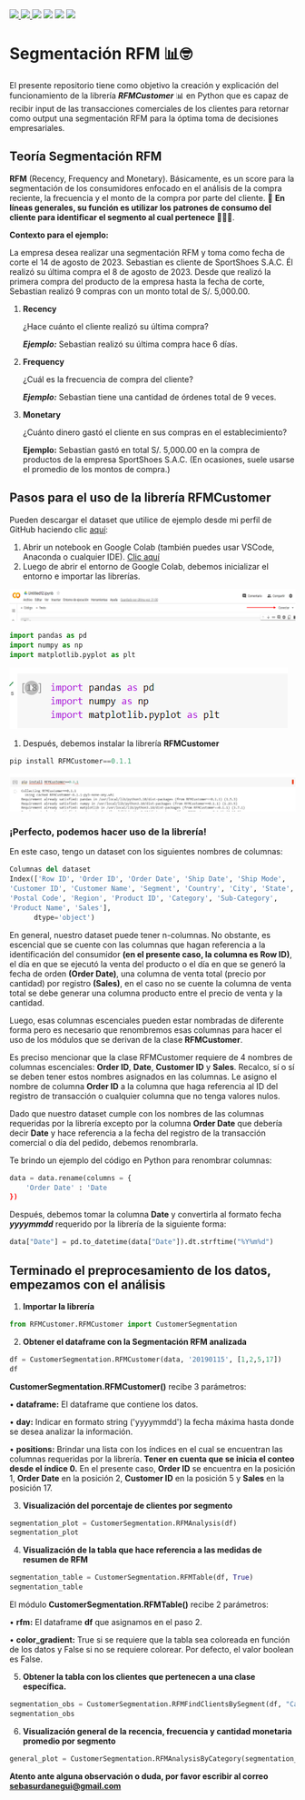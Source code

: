 <div>
    <a href="https://www.linkedin.com/in/sebastianurdaneguibisalaya/">
        <img src="https://img.shields.io/badge/linkedin-%230077B5.svg?style=for-the-badge&logo=linkedin&logoColor=white">
    </a>
    <a href="https://medium.com/@sebasurdanegui">
        <img src="https://img.shields.io/badge/Medium-12100E?style=for-the-badge&logo=medium&logoColor=white">
    </a>
    <img src="https://img.shields.io/badge/Python-14354C?style=for-the-badge&logo=python&logoColor=white">
    <img src="https://img.shields.io/badge/chatGPT-74aa9c?style=for-the-badge&logo=openai&logoColor=white">
    <img src="https://img.shields.io/badge/jupyter-%23000000.svg?style=for-the-badge&logo=jupyter&logoColor=white">
    <img src="https://img.shields.io/badge/Visual%20Studio%20Code-0078d7.svg?style=for-the-badge&logo=visual-studio-code&logoColor=white">
<div>


# **Segmentación RFM** 📊🤓
El presente repositorio tiene como objetivo la creación y explicación del funcionamiento de la librería ***RFMCustomer*** 📊 en Python que es capaz de recibir input de las transacciones comerciales de los clientes para retornar como output una segmentación RFM para la óptima toma de decisiones empresariales.

## **Teoría Segmentación RFM**
**RFM** (Recency, Frequency and Monetary). Básicamente, es un score para la segmentación de los consumidores enfocado en el análisis de la compra reciente, la frecuencia y el monto de la compra por parte del cliente. 🛒 **En líneas generales, su función es utilizar los patrones de consumo del cliente para identificar el segmento al cual pertenece 🧑‍🤝‍🧑**. 

**Contexto para el ejemplo:**

La empresa desea realizar una segmentación RFM y toma como fecha de corte el 14 de agosto de 2023.
Sebastian es cliente de SportShoes S.A.C. Él realizó su última compra el 8 de agosto de 2023. Desde que realizó la primera compra del producto de la empresa hasta la fecha de corte, Sebastian realizó 9 compras con un monto total de S/. 5,000.00. 

1. **Recency** 
   
   ¿Hace cuánto el cliente realizó su última compra?
   
   ***Ejemplo:*** Sebastian realizó su última compra hace 6 días.
2. **Frequency**
   
   ¿Cuál es la frecuencia de compra del cliente?

   ***Ejemplo:***  Sebastian tiene una cantidad de órdenes total de 9 veces.
3. **Monetary**
   
   ¿Cuánto dinero gastó el cliente en sus compras en el establecimiento?

   **Ejemplo:** Sebastian gastó en total S/. 5,000.00 en la compra de productos de la empresa SportShoes S.A.C. (En ocasiones, suele usarse el promedio de los montos de compra.)

## **Pasos para el uso de la librería RFMCustomer**

Pueden descargar el dataset que utilice de ejemplo desde mi perfil de GitHub haciendo clic <a href="https://github.com/SebastianUrdaneguiBisalaya/Segmentacion-RFM/tree/main/data">aquí</a>:

1. Abrir un notebook en Google Colab (también puedes usar VSCode, Anaconda o cualquier IDE). <a href="https://colab.research.google.com/?hl=es">Clic aquí</a>
2. Luego de abrir el entorno de Google Colab, debemos inicializar el entorno e importar las librerías.
<div>
<img src="./img/img_connect.png">
</div>

```python
import pandas as pd
import numpy as np
import matplotlib.pyplot as plt
```

<div>
<img src="./img/img2.png">
</div>

1. Después, debemos instalar la librería **RFMCustomer**
```python
pip install RFMCustomer==0.1.1
```
<div>
<img src="./img/img1.png">
</div>

### **¡Perfecto, podemos hacer uso de la librería!**


En este caso, tengo un dataset con los siguientes nombres de columnas:
```python
Columnas del dataset
Index(['Row ID', 'Order ID', 'Order Date', 'Ship Date', 'Ship Mode',
'Customer ID', 'Customer Name', 'Segment', 'Country', 'City', 'State',
'Postal Code', 'Region', 'Product ID', 'Category', 'Sub-Category',
'Product Name', 'Sales'],
      dtype='object')
```
En general, nuestro dataset puede tener n-columnas. No obstante, es escencial que se cuente con las columnas que hagan referencia a la identificación del consumidor **(en el presente caso, la columna es Row ID)**, el día en que se ejecutó la venta del producto  o el día en que se generó la fecha de orden **(Order Date)**, una columna de venta total (precio por cantidad) por registro **(Sales)**, en el caso no se cuente la columna de venta total se debe generar una columna producto entre el precio de venta y la cantidad.

Luego, esas columnas escenciales pueden estar nombradas de diferente forma pero es necesario que renombremos esas columnas para hacer el uso de los módulos que se derivan de la clase **RFMCustomer**.

Es preciso mencionar que la clase RFMCustomer requiere de 4 nombres de columnas escenciales: **Order ID**, **Date**, **Customer ID** y **Sales**.
Recalco, sí o sí se deben tener estos nombres asignados en las columnas. Le asigno el nombre de columna **Order ID** a la columna que haga referencia al ID del registro de transacción o cualquier columna que no tenga valores nulos.

Dado que nuestro dataset cumple con los nombres de las columnas requeridas por la librería excepto por la columna **Order Date** que debería decir **Date** y hace referencia a la fecha del registro de la transacción comercial o día del pedido, debemos renombrarla.

Te brindo un ejemplo del código en Python
para renombrar columnas:

```python
data = data.rename(columns = {
    'Order Date' : 'Date
})
```

Después, debemos tomar la columna **Date** y convertirla al formato fecha ***yyyymmdd*** requerido por la librería de la siguiente forma:
```python
data["Date"] = pd.to_datetime(data["Date"]).dt.strftime("%Y%m%d")
```
## Terminado el preprocesamiento de los datos, empezamos con el análisis

1. **Importar la librería**

```python
from RFMCustomer.RFMCustomer import CustomerSegmentation
```

2. **Obtener el dataframe con la Segmentación RFM analizada**

```python
df = CustomerSegmentation.RFMCustomer(data, '20190115', [1,2,5,17])
df
```

**CustomerSegmentation.RFMCustomer()** recibe 3 parámetros:

• **dataframe:** El dataframe que contiene los datos.

• **day:** Indicar en formato string ('yyyymmdd') la fecha máxima hasta donde se desea analizar la información.

• **positions:** Brindar una lista con los índices en el cual se encuentran las columnas requeridas por la librería. **Tener en cuenta que se inicia el conteo desde el índice 0.** En el presente caso, **Order ID** se encuentra en la posición 1, **Order Date** en la posición 2, **Customer ID** en la posición 5 y **Sales** en la posición 17.

3. **Visualización del porcentaje de clientes por segmento**

```python
segmentation_plot = CustomerSegmentation.RFMAnalysis(df)
segmentation_plot
```

4. **Visualización de la tabla que hace referencia a las medidas de resumen de RFM**

```python
segmentation_table = CustomerSegmentation.RFMTable(df, True)
segmentation_table
```
El módulo **CustomerSegmentation.RFMTable()** recibe 2 parámetros: 

• **rfm:** El dataframe **df** que asignamos en el paso 2.

• **color_gradient:** True si se requiere que la tabla sea coloreada en función de los datos y False si no se requiere colorear. Por defecto, el valor boolean es False.

5. **Obtener la tabla con los clientes que pertenecen a una clase específica.**
   
```python
segmentation_obs = CustomerSegmentation.RFMFindClientsBySegment(df, "Can't looser")
segmentation_obs
```

6. **Visualización general de la recencia, frecuencia y cantidad monetaria promedio por segmento**

```python
general_plot = CustomerSegmentation.RFMAnalysisByCategory(segmentation_table)
```

**Atento ante alguna observación o duda, por favor escribir al correo sebasurdanegui@gmail.com**




